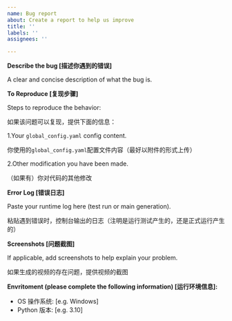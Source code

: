 ```yaml
---
name: Bug report
about: Create a report to help us improve
title: ''
labels: ''
assignees: ''

---
```


**Describe the bug [描述你遇到的错误]**

A clear and concise description of what the bug is.

**To Reproduce [复现步骤]**

Steps to reproduce the behavior:

如果该问题可以复现，提供下面的信息：

1.Your `global_config.yaml` config content.

你使用的`global_config.yaml`配置文件内容（最好以附件的形式上传）

2.Other modification you have been made.

（如果有）你对代码的其他修改

**Error Log [错误日志]**

Paste your runtime log here (test run or main generation).

粘贴遇到错误时，控制台输出的日志（注明是运行测试产生的，还是正式运行产生的）

**Screenshots [问题截图]**

If applicable, add screenshots to help explain your problem.

如果生成的视频的存在问题，提供视频的截图

**Envritoment (please complete the following information) [运行环境信息]:**

 - OS 操作系统: [e.g. Windows]
 - Python 版本: [e.g. 3.10]
